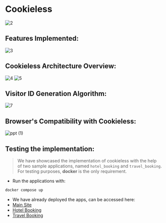 # Cookieless

![2](https://github.com/CrazyDev2-0/cookieless/assets/57363826/95ede95c-f313-4e26-9643-c47515c0f099)

## Features Implemented:
![3](https://github.com/CrazyDev2-0/cookieless/assets/57363826/2e52d4ed-9239-4c3e-b663-be28d9b1d76d)

## Cookieless Architecture Overview:
![4](https://github.com/CrazyDev2-0/cookieless/assets/57363826/0d7465c0-ca57-4103-995c-ab3d18bf6164)
![5](https://github.com/CrazyDev2-0/cookieless/assets/57363826/264712fc-71bd-4e02-ad23-38eea44b7b35)

## Visitor ID Generation Algorithm:
![7](https://github.com/CrazyDev2-0/cookieless/assets/57363826/be8d31b7-0507-4177-8de5-658090d084e0)

## Browser's Compatibility with Cookieless:
![ppt (1)](https://github.com/CrazyDev2-0/cookieless/assets/57363826/2f234b82-070d-424f-a65e-73c4c8c07ce1)

## Testing the implementation:

> We have showcased the implementation of cookieless with the help of two sample applications, named `hotel_booking` and `travel_booking`.
> For testing purposes, **docker** is the only requirement.

- Run the applications with:

```bash
docker compose up
```

- We have already deployed the apps, can be accessed here:
- [Main Site](https://cookieless.swiftwave.org)
- [Hotel Booking](https://hotelbooking.swiftwave.org)
- [Travel Booking](https://travelbooking.swiftwave.org)
